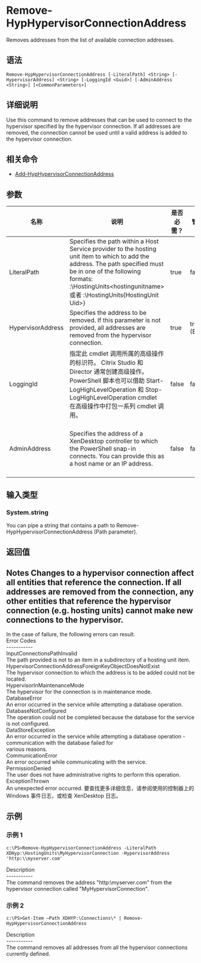 # Remove-HypHypervisorConnectionAddress

Removes addresses from the list of available connection addresses.

## 语法

    Remove-HypHypervisorConnectionAddress [-LiteralPath] <String> [-HypervisorAddress] <String> [-LoggingId <Guid>] [-AdminAddress <String>] [<CommonParameters>]
    

## 详细说明

Use this command to remove addresses that can be used to connect to the hypervisor specified by the hypervisor connection. If all addresses are removed, the connection cannot be used until a valid address is added to the hypervisor connection.

## 相关命令

- [Add-HypHypervisorConnectionAddress](Add-HypHypervisorConnectionAddress.html)

## 参数

| 名称                | 说明                                                                                                                                                                                                                                                          | 是否必需？ | 管道输入           | 默认值                                   |
| ----------------- | ----------------------------------------------------------------------------------------------------------------------------------------------------------------------------------------------------------------------------------------------------------- | ----- | -------------- | ------------------------------------- |
| LiteralPath       | Specifies the path within a Host Service provider to the hosting unit item to which to add the address. The path specified must be in one of the following formats: <drive>:\HostingUnits\<hostingunitname> 或者 <drive>:\HostingUnits\{HostingUnit Uid>} | true  | false          |                                       |
| HypervisorAddress | Specifies the address to be removed. If this parameter is not provided, all addresses are removed from the hypervisor connection.                                                                                                                           | true  | true (ByValue) |                                       |
| LoggingId         | 指定此 cmdlet 调用所属的高级操作的标识符。 Citrix Studio 和 Director 通常创建高级操作。 PowerShell 脚本也可以借助 Start-LogHighLevelOperation 和 Stop-LogHighLevelOperation cmdlet 在高级操作中打包一系列 cmdlet 调用。                                                                                      | false | false          |                                       |
| AdminAddress      | Specifies the address of a XenDesktop controller to which the PowerShell snap-in connects. You can provide this as a host name or an IP address.                                                                                                            | false | false          | LocalHost。一旦有 cmdlet 提供了某个值，此值将变为默认值。 |

## 输入类型

### System.string  
You can pipe a string that contains a path to Remove-HypHypervisorConnectionAddress (Path parameter).

## 返回值

### 

## Notes Changes to a hypervisor connection affect all entities that reference the connection. If all addresses are removed from the connection, any other entities that reference the hypervisor connection (e.g. hosting units) cannot make new connections to the hypervisor.  
In the case of failure, the following errors can result.  
Error Codes  
\---\---\-----  
InputConnectionsPathInvalid  
The path provided is not to an item in a subdirectory of a hosting unit item.  
HypervisorConnectionAddressForeignKeyObjectDoesNotExist  
The hypervisor connection to which the address is to be added could not be located.  
HypervisorInMaintenanceMode  
The hypervisor for the connection is in maintenance mode.  
DatabaseError  
An error occurred in the service while attempting a database operation.  
DatabaseNotConfigured  
The operation could not be completed because the database for the service is not configured.  
DataStoreException  
An error occurred in the service while attempting a database operation - communication with the database failed for  
various reasons.  
CommunicationError  
An error occurred while communicating with the service.  
PermissionDenied  
The user does not have administrative rights to perform this operation.  
ExceptionThrown  
An unexpected error occurred. 要查找更多详细信息，请参阅使用的控制器上的 Windows 事件日志，或检查 XenDesktop 日志。

## 示例

### 示例 1

    c:\PS>Remove-HypHypervisorConnectionAddress -LiteralPath XDHyp:\HostingUnits\MyHypervisorConnection -HypervisorAddress 'http:\\myserver.com'
    

Description  
\---\---\-----  
The command removes the address "http:\\myserver.com" from the hypervisor connection called "MyHypervisorConnection".

### 示例 2

    c:\PS>Get-Item –Path XDHYP:\Connections\* | Remove-HypHypervisorConnectionAddress
    

Description  
\---\---\-----  
The command removes all addresses from all the hypervisor connections currently defined.